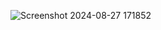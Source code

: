 ![Screenshot 2024-08-27 171852](https://github.com/user-attachments/assets/3b3cb2ba-662b-4566-bfad-1f00a68fb42c)
